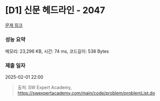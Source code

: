 # [D1] 신문 헤드라인 - 2047 

[문제 링크](https://swexpertacademy.com/main/code/problem/problemDetail.do?contestProbId=AV5QKsLaAy0DFAUq) 

### 성능 요약

메모리: 23,296 KB, 시간: 74 ms, 코드길이: 538 Bytes

### 제출 일자

2025-02-01 22:00



> 출처: SW Expert Academy, https://swexpertacademy.com/main/code/problem/problemList.do